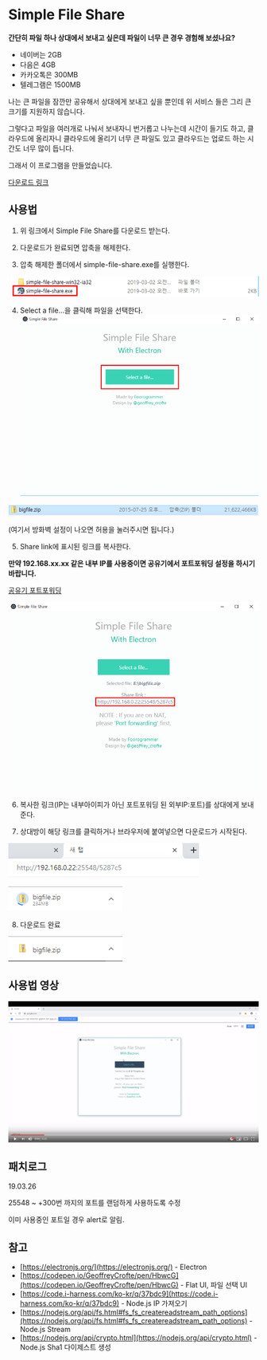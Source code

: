 # Simple File Share

**간단히 파일 하나 상대에서 보내고 싶은데 파일이 너무 큰 경우 경험해 보셨나요?**

- 네이버는 2GB
- 다음은 4GB
- 카카오톡은 300MB
- 텔레그램은 1500MB

나는 큰 파일을 잠깐만 공유해서 상대에게 보내고 싶을 뿐인데 위 서비스 들은 그리 큰 크기를 지원하지 않습니다.

그렇다고 파일을 여러개로 나눠서 보내자니 번거롭고 나누는데 시간이 들기도 하고, 클라우드에 올리자니 클라우드에 올리기 너무 큰 파일도 있고 클라우드는 업로드 하는 시간도 너무 많이 듭니다.

그래서 이 프로그램을 만들었습니다.

[다운로드 링크](https://github.com/lleellee0/simple-file-share/releases/download/v1.1/v1.1.simple-file-share-win32-ia32.zip)


## 사용법

1. 위 링크에서 Simple File Share를 다운로드 받는다.

2. 다운로드가 완료되면 압축을 해제한다.

3. 압축 해제한 폴더에서 simple-file-share.exe를 실행한다.

![img1](https://github.com/lleellee0/images/blob/master/1.png?raw=true)

4. Select a file...을 클릭해 파일을 선택한다.
![img2](https://github.com/lleellee0/images/blob/master/2.png?raw=true)

![img3](https://github.com/lleellee0/images/blob/master/3.png?raw=true)

(여기서 방화벽 설정이 나오면 허용을 눌러주시면 됩니다.)

5. Share link에 표시된 링크를 복사한다.

**만약 192.168.xx.xx 같은 내부 IP를 사용중이면 공유기에서 포트포워딩 설정을 하시기 바랍니다.**

[공유기 포트포워딩](https://www.google.com/search?q=%EA%B3%B5%EC%9C%A0%EA%B8%B0+%ED%8F%AC%ED%8A%B8%ED%8F%AC%EC%9B%8C%EB%94%A9&rlz=1C1SQJL_koKR810KR810&oq=%EA%B3%B5%EC%9C%A0%EA%B8%B0+%ED%8F%AC%ED%8A%B8%ED%8F%AC%EC%9B%8C%EB%94%A9&aqs=chrome..69i57j0l5.2484j1j7&sourceid=chrome&ie=UTF-8)

![img4](https://github.com/lleellee0/images/blob/master/4.png?raw=true)

6. 복사한 링크(IP는 내부아이피가 아닌 포트포워딩 된 외부IP:포트)를 상대에게 보내준다.

7. 상대방이 해당 링크를 클릭하거나 브라우저에 붙여넣으면 다운로드가 시작된다.

![img5](https://github.com/lleellee0/images/blob/master/5.png?raw=true)

![img6](https://github.com/lleellee0/images/blob/master/6.png?raw=true)

8. 다운로드 완료

![img7](https://github.com/lleellee0/images/blob/master/7.png?raw=true)


## 사용법 영상
[![사용법 유튜브 영상](https://github.com/lleellee0/images/blob/master/fileshareuse.png?raw=true)](https://www.youtube.com/watch?v=bUs8SADLI7g)

## 패치로그
19.03.26

25548 ~ +300번 까지의 포트를 랜덤하게 사용하도록 수정

이미 사용중인 포트일 경우 alert로 알림.



## 참고

- [https://electronjs.org/](https://electronjs.org/) - Electron
- [https://codepen.io/GeoffreyCrofte/pen/HbwcG](https://codepen.io/GeoffreyCrofte/pen/HbwcG) - Flat UI, 파일 선택 UI
- [https://code.i-harness.com/ko-kr/q/37bdc9](https://code.i-harness.com/ko-kr/q/37bdc9) - Node.js IP 가져오기
- [https://nodejs.org/api/fs.html#fs_fs_createreadstream_path_options](https://nodejs.org/api/fs.html#fs_fs_createreadstream_path_options) - Node.js Stream
- [https://nodejs.org/api/crypto.html](https://nodejs.org/api/crypto.html) - Node.js Sha1 다이제스트 생성
